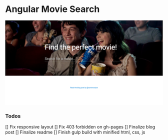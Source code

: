 # Angular Movie Search

![](/app/images/demo.png)

### Todos

[] Fix responsive layout
[] Fix 403 forbidden on gh-pages
[] Finalize blog post
[] Finalize readme
[] Finish gulp build with minified html, css, js